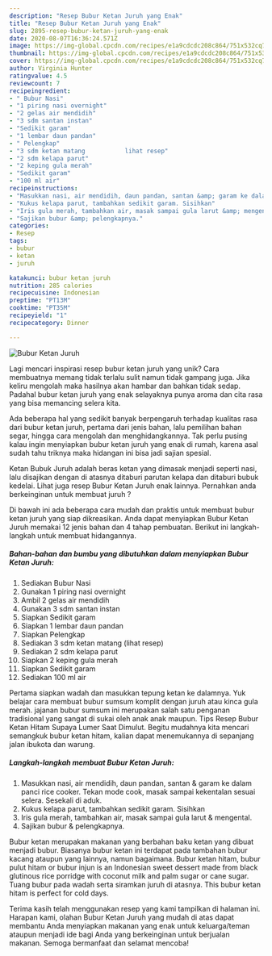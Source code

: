 ```yaml
---
description: "Resep Bubur Ketan Juruh yang Enak"
title: "Resep Bubur Ketan Juruh yang Enak"
slug: 2895-resep-bubur-ketan-juruh-yang-enak
date: 2020-08-07T16:36:24.571Z
image: https://img-global.cpcdn.com/recipes/e1a9cdcdc208c864/751x532cq70/bubur-ketan-juruh-foto-resep-utama.jpg
thumbnail: https://img-global.cpcdn.com/recipes/e1a9cdcdc208c864/751x532cq70/bubur-ketan-juruh-foto-resep-utama.jpg
cover: https://img-global.cpcdn.com/recipes/e1a9cdcdc208c864/751x532cq70/bubur-ketan-juruh-foto-resep-utama.jpg
author: Virginia Hunter
ratingvalue: 4.5
reviewcount: 7
recipeingredient:
- " Bubur Nasi"
- "1 piring nasi overnight"
- "2 gelas air mendidih"
- "3 sdm santan instan"
- "Sedikit garam"
- "1 lembar daun pandan"
- " Pelengkap"
- "3 sdm ketan matang           lihat resep"
- "2 sdm kelapa parut"
- "2 keping gula merah"
- "Sedikit garam"
- "100 ml air"
recipeinstructions:
- "Masukkan nasi, air mendidih, daun pandan, santan &amp; garam ke dalam panci rice cooker. Tekan mode cook, masak sampai kekentalan sesuai selera. Sesekali di aduk."
- "Kukus kelapa parut, tambahkan sedikit garam. Sisihkan"
- "Iris gula merah, tambahkan air, masak sampai gula larut &amp; mengental."
- "Sajikan bubur &amp; pelengkapnya."
categories:
- Resep
tags:
- bubur
- ketan
- juruh

katakunci: bubur ketan juruh 
nutrition: 285 calories
recipecuisine: Indonesian
preptime: "PT13M"
cooktime: "PT35M"
recipeyield: "1"
recipecategory: Dinner

---
```



![Bubur Ketan Juruh](https://img-global.cpcdn.com/recipes/e1a9cdcdc208c864/751x532cq70/bubur-ketan-juruh-foto-resep-utama.jpg)

Lagi mencari inspirasi resep bubur ketan juruh yang unik? Cara membuatnya memang tidak terlalu sulit namun tidak gampang juga. Jika keliru mengolah maka hasilnya akan hambar dan bahkan tidak sedap. Padahal bubur ketan juruh yang enak selayaknya punya aroma dan cita rasa yang bisa memancing selera kita.

Ada beberapa hal yang sedikit banyak berpengaruh terhadap kualitas rasa dari bubur ketan juruh, pertama dari jenis bahan, lalu pemilihan bahan segar, hingga cara mengolah dan menghidangkannya. Tak perlu pusing kalau ingin menyiapkan bubur ketan juruh yang enak di rumah, karena asal sudah tahu triknya maka hidangan ini bisa jadi sajian spesial.

Ketan Bubuk Juruh adalah beras ketan yang dimasak menjadi seperti nasi, lalu disajikan dengan di atasnya ditaburi parutan kelapa dan ditaburi bubuk kedelai. Lihat juga resep Bubur Ketan Juruh enak lainnya. Pernahkan anda berkeinginan untuk membuat juruh ?


Di bawah ini ada beberapa cara mudah dan praktis untuk membuat bubur ketan juruh yang siap dikreasikan. Anda dapat menyiapkan Bubur Ketan Juruh memakai 12 jenis bahan dan 4 tahap pembuatan. Berikut ini langkah-langkah untuk membuat hidangannya.

<!--inarticleads1-->

##### Bahan-bahan dan bumbu yang dibutuhkan dalam menyiapkan Bubur Ketan Juruh:

1. Sediakan  Bubur Nasi
1. Gunakan 1 piring nasi overnight
1. Ambil 2 gelas air mendidih
1. Gunakan 3 sdm santan instan
1. Siapkan Sedikit garam
1. Siapkan 1 lembar daun pandan
1. Siapkan  Pelengkap
1. Sediakan 3 sdm ketan matang           (lihat resep)
1. Sediakan 2 sdm kelapa parut
1. Siapkan 2 keping gula merah
1. Siapkan Sedikit garam
1. Sediakan 100 ml air


Pertama siapkan wadah dan masukkan tepung ketan ke dalamnya. Yuk belajar cara membuat bubur sumsum komplit dengan juruh atau kinca gula merah. jajanan bubur sumsum ini merupakan salah satu penganan tradisional yang sangat di sukai oleh anak anak maupun. Tips Resep Bubur Ketan Hitam Supaya Lumer Saat Dimulut. Begitu mudahnya kita mencari semangkuk bubur ketan hitam, kalian dapat menemukannya di sepanjang jalan ibukota dan warung. 

<!--inarticleads2-->

##### Langkah-langkah membuat Bubur Ketan Juruh:

1. Masukkan nasi, air mendidih, daun pandan, santan &amp; garam ke dalam panci rice cooker. Tekan mode cook, masak sampai kekentalan sesuai selera. Sesekali di aduk.
1. Kukus kelapa parut, tambahkan sedikit garam. Sisihkan
1. Iris gula merah, tambahkan air, masak sampai gula larut &amp; mengental.
1. Sajikan bubur &amp; pelengkapnya.


Bubur ketan merupakan makanan yang berbahan baku ketan yang dibuat menjadi bubur. Biasanya bubur ketan ini terdapat pada tambahan bubur kacang ataupun yang lainnya, namun bagaimana. Bubur ketan hitam, bubur pulut hitam or bubur injun is an Indonesian sweet dessert made from black glutinous rice porridge with coconut milk and palm sugar or cane sugar. Tuang bubur pada wadah serta siramkan juruh di atasnya. This bubur ketan hitam is perfect for cold days. 

Terima kasih telah menggunakan resep yang kami tampilkan di halaman ini. Harapan kami, olahan Bubur Ketan Juruh yang mudah di atas dapat membantu Anda menyiapkan makanan yang enak untuk keluarga/teman ataupun menjadi ide bagi Anda yang berkeinginan untuk berjualan makanan. Semoga bermanfaat dan selamat mencoba!
